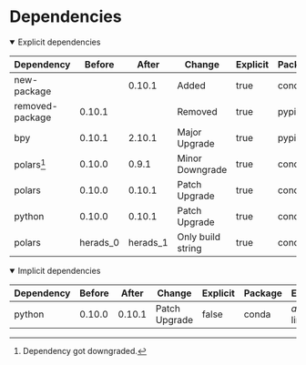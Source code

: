 # Dependencies

<details open>
<summary>Explicit dependencies</summary>

|Dependency|Before|After|Change|Explicit|Package|Environments|
|-|-|-|-|-|-|-|
|new-package||0.10.1|Added|true|conda|default on linux-64|
|removed-package|0.10.1||Removed|true|pypi|default on linux-64|
|bpy|0.10.1|2.10.1|Major Upgrade|true|pypi|default on linux-64|
|polars[^2]|0.10.0|0.9.1|Minor Downgrade|true|conda|default on osx-arm64|
|polars|0.10.0|0.10.1|Patch Upgrade|true|conda|lint on linux-64|
|python|0.10.0|0.10.1|Patch Upgrade|true|conda|default on osx-arm64|
|polars|herads_0|herads_1|Only build string|true|conda|default on linux-64|

</details>

<details open>
<summary>Implicit dependencies</summary>

|Dependency|Before|After|Change|Explicit|Package|Environments|
|-|-|-|-|-|-|-|
|python|0.10.0|0.10.1|Patch Upgrade|false|conda|*all envs* on linux-64|

</details>

[^1]: **Bold** means explicit dependency.
[^2]: Dependency got downgraded.
